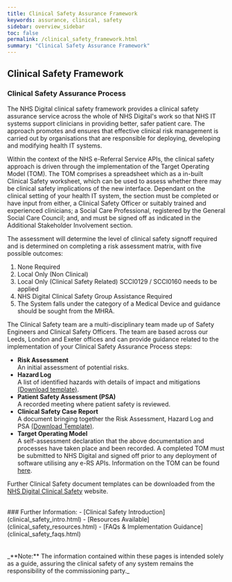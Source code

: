 ```yaml
---
title: Clinical Safety Assurance Framework
keywords: assurance, clinical, safety
sidebar: overview_sidebar
toc: false
permalink: /clinical_safety_framework.html
summary: "Clinical Safety Assurance Framework"
---
```


## Clinical Safety Framework

### Clinical Safety Assurance Process
The NHS Digital clinical safety framework provides a clinical safety assurance service across the whole of NHS Digital's work so that NHS IT systems support clinicians in providing better, safer patient care. The approach promotes and ensures that effective clinical risk management is carried out by organisations that are responsible for deploying, developing and modifying health IT systems.

Within the context of the NHS e-Referral Service APIs, the clinical safety approach is driven through the implementation of the Target Operating Model (TOM). The TOM comprises a spreadsheet which as a in-built Clinical Safety worksheet, which can be used to assess whether there may be clinical safety implications of the new interface. Dependant on the clinical setting of your health IT system, the section must be completed or have input from either, a Clinical Safety Officer or suitably trained and experienced clinicians; a Social Care Professional, registered by the General Social Care Council; and, and must be signed off as indicated in the Additional Stakeholder Involvement section.

The assessment will determine the level of clinical safety signoff required and is determined on completing a risk assessment matrix, with five possible outcomes:

   1. None Required
   2. Local Only (Non Clinical)
   3. Local Only (Clinical Safety Related) SCCI0129 / SCCI0160 needs to be applied
   4. NHS Digital Clinical Safety Group Assistance Required
   5. The System falls under the category of a Medical Device and guidance should be sought from the MHRA.

The Clinical Safety team are a multi-disciplinary team made up of Safety Engineers and Clinical Safety Officers. The team are based across our Leeds, London and Exeter offices and can provide guidance related to the implementation of your Clinical Safety Assurance Process steps:

- **Risk Assessment**  
  An initial assessment of potential risks.
- **Hazard Log**  
  A list of identified hazards with details of impact and mitigations [(Download template)](https://digital.nhs.uk/binaries/content/assets/legacy/excel/g/m/hazard_log_template.xlsx).
- **Patient Safety Assessment (PSA)**  
  A recorded meeting where patient safety is reviewed.
- **Clinical Safety Case Report**  
  A document bringing together the Risk Assessment, Hazard Log and PSA [(Download Template)](downloads/Clinical_Safety_Case_Report_Guidance_e-RS_APIs.docx).
- **Target Operating Model**  
  A self-assessment declaration that the above documentation and processes have taken place and been recorded. A completed TOM must be submitted to NHS Digital and signed off prior to any deployment of software utilising any e-RS APIs. Information on the TOM can be found [here](assure_tom.html).  

Further Clinical Safety document templates can be downloaded from the [NHS Digital Clinical Safety](https://digital.nhs.uk/services/solution-assurance/the-clinical-safety-team/clinical-safety-documentation#clinical-risk-management) website.

<br>
### Further Information:
- [Clinical Safety Introduction](clinical_safety_intro.html)
- [Resources Available](clinical_safety_resources.html)
- [FAQs & Implementation Guidance](clinical_safety_faqs.html)
<br>
<br>
<br>
_**Note:** The information contained within these pages is intended solely as a guide, assuring the clinical safety of any system remains the responsibility of the commissioning party._
